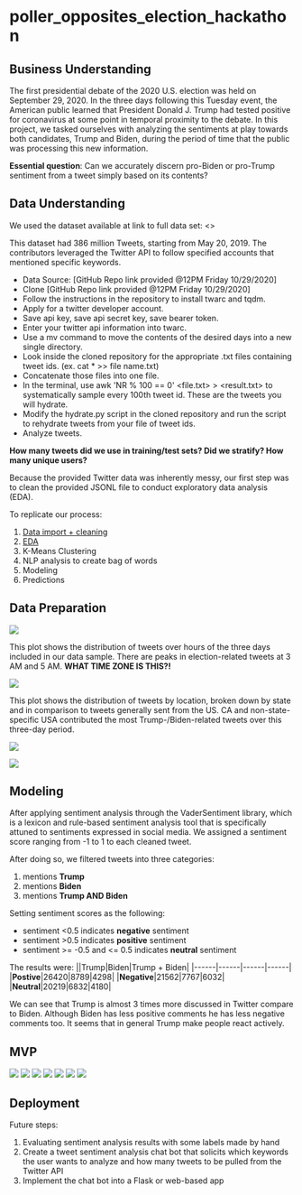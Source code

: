# poller_opposites_election_hackathon

## Business Understanding

The first presidential debate of the 2020 U.S. election was held on September 29, 2020. In the three days following this Tuesday event, the American public learned that President Donald J. Trump had tested positive for coronavirus at some point in temporal proximity to the debate. In this project, we tasked ourselves with analyzing the sentiments at play towards both candidates, Trump and Biden, during the period of time that the public was processing this new information.

**Essential question**: Can we accurately discern pro-Biden or pro-Trump sentiment from a tweet simply based on its contents?

## Data Understanding

We used the dataset available at link to full data set: <>

This dataset had 386 million Tweets, starting from May 20, 2019. The contributors leveraged the Twitter API to follow specified accounts that mentioned specific keywords.

* Data Source: [GitHub Repo link provided @12PM Friday 10/29/2020]
* Clone [GitHub Repo link provided @12PM Friday 10/29/2020]
* Follow the instructions in the repository to install twarc and tqdm.
* Apply for a twitter developer account.
* Save api key, save api secret key, save bearer token.
* Enter your twitter api information into twarc.
* Use a mv command to move the contents of the desired days into a new single directory.
* Look inside the cloned repository for the appropriate .txt files containing tweet ids. (ex. cat * >> file name.txt)
* Concatenate those files into one file.
* In the terminal, use awk 'NR % 100 == 0' <file.txt> > <result.txt> to systematically sample every 100th tweet id. These are the tweets you will hydrate.
* Modify the hydrate.py script in the cloned repository and run the script to rehydrate tweets from your file of tweet ids.
* Analyze tweets.

<INSERT MORE INFO ABOUT DATASET HERE>

**How many tweets did we use in training/test sets?
Did we stratify?
How many unique users?**

Because the provided Twitter data was inherently messy, our first step was to clean the provided JSONL file to conduct exploratory data analysis (EDA).

To replicate our process:
1) [Data import + cleaning](/notebooks/Cleaner.ipynb)
2) [EDA](notebooks/eda.ipynb)
3) K-Means Clustering
4) NLP analysis to create bag of words
5) Modeling
6) Predictions

## Data Preparation

![](images/cumatweetbyhour.png)

This plot shows the distribution of tweets over hours of the three days included in our data sample. There are peaks in election-related tweets at 3 AM and 5 AM. **WHAT TIME ZONE IS THIS?!**

![](images/tweet.png)

This plot shows the distribution of tweets by location, broken down by state and in comparison to tweets generally sent from the US. CA and non-state-specific USA contributed the most Trump-/Biden-related tweets over this three-day period.

![](images/tweetdow.png)



![](images/tweethourofday.png)

## Modeling

After applying sentiment analysis through the VaderSentiment library, which is a lexicon and rule-based sentiment analysis tool that is specifically attuned to sentiments expressed in social media. We assigned a sentiment score ranging from -1 to 1 to each cleaned tweet.

After doing so, we filtered tweets into three categories:
1. mentions **Trump**
2. mentions **Biden**
3. mentions **Trump AND Biden**

Setting sentiment scores as the following:
- sentiment <0.5 indicates **negative** sentiment
- sentiment >0.5 indicates **positive** sentiment
- sentiment >= -0.5 and <= 0.5 indicates **neutral** sentiment

The results were: 
||Trump|Biden|Trump + Biden|
|------|------|------|------|
|**Postive**|26420|8789|4298|
|**Negative**|21562|7767|6032|
|**Neutral**|20219|6832|4180|

We can see that Trump is almost 3 times more discussed in Twitter compare to Biden. Although Biden has less positive comments he has less negative comments too. It seems that in general Trump make people react actively.

## MVP
![](images/clus0.png)
![](images/clus1.png)
![](images/clus2.png)
![](images/clus3.png)
![](images/clus4.png)
![](images/clus5.png)
![](images/clus6.png)


## Deployment

Future steps:
1) Evaluating sentiment analysis results with some labels made by hand
2) Create a tweet sentiment analysis chat bot that solicits which keywords the user wants to analyze and how many tweets to be pulled from the Twitter API
3) Implement the chat bot into a Flask or web-based app

